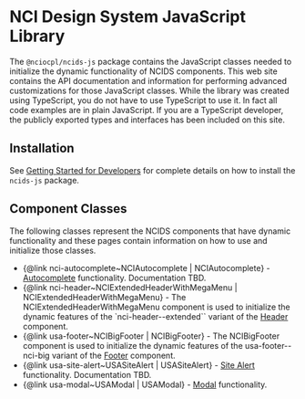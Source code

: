# NCI Design System JavaScript Library
The `@nciocpl/ncids-js` package contains the JavaScript classes needed to initialize the dynamic functionality of NCIDS components. This web site contains the API documentation and information for performing advanced customizations for those JavaScript classes. While the library was created using TypeScript, you do not have to use TypeScript to use it. In fact all code examples are in plain JavaScript. If you are a TypeScript developer, the publicly exported types and interfaces has been included on this site.

## Installation
See [Getting Started for Developers](https://designsystem-dev.cancer.gov/develop/get-started/developers) for complete details on how to install the `ncids-js` package.

## Component Classes
The following classes represent the NCIDS components that have dynamic functionality and these pages contain information on how to use and initialize those classes.

* {@link nci-autocomplete~NCIAutocomplete | NCIAutocomplete} - [Autocomplete](https://designsystem-dev.cancer.gov/develop/components/autocomplete) functionality. Documentation TBD.
* {@link nci-header~NCIExtendedHeaderWithMegaMenu | NCIExtendedHeaderWithMegaMenu} - The NCIExtendedHeaderWithMegaMenu component is used to initialize the dynamic features of the `nci-header--extended`` variant of the [Header](https://designsystem-dev.cancer.gov/develop/components/header) component.
* {@link usa-footer~NCIBigFooter | NCIBigFooter} - The NCIBigFooter component is used to initialize the dynamic features of the usa-footer--nci-big variant of the [Footer](https://designsystem-dev.cancer.gov/develop/components/footer) component.
* {@link usa-site-alert~USASiteAlert | USASiteAlert} - [Site Alert](https://designsystem-dev.cancer.gov/develop/components/site-alert) functionality. Documentation TBD.
* {@link usa-modal~USAModal | USAModal} - [Modal](https://designsystem-dev.cancer.gov/develop/components/modal) functionality.
